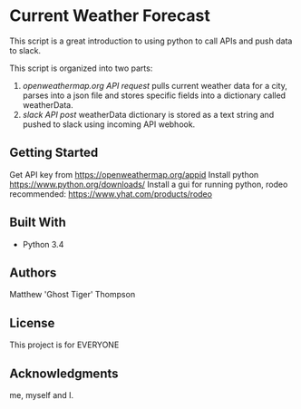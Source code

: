 # Current Weather Forecast

This script is a great introduction to using python to call APIs and push data to slack.

This script is organized into two parts:
1. *openweathermap.org API request* pulls current weather data for a city, parses into a json file and stores specific fields into a dictionary called weatherData.
2. *slack API post* weatherData dictionary is stored as a text string and pushed to slack using incoming API webhook.

## Getting Started

Get API key from https://openweathermap.org/appid
Install python https://www.python.org/downloads/
Install a gui for running python, rodeo recommended: https://www.yhat.com/products/rodeo

## Built With

* Python 3.4

## Authors

Matthew 'Ghost Tiger' Thompson 

## License

This project is for EVERYONE

## Acknowledgments

me, myself and I.
